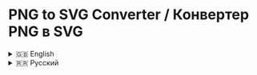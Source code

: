 # PNG to SVG Converter / Конвертер PNG в SVG

<details>
<summary>🇬🇧 English</summary>

## Description

This web application converts PNG images to SVG format. Users can drag and drop a PNG file into the designated area on the page, and the application will automatically create an SVG file for download.

SVG is a vector format that can be scaled without quality loss. The application preserves the original image's proportions by centering it on a 4000×4000 pixel SVG canvas. For non-square images, they will be scaled to fit within these boundaries.

The entire process happens in the browser without uploading files to a server, ensuring privacy and fast performance. Suitable for simple raster-to-vector conversions.

## Features
- Drag-and-drop interface
- Client-side processing (no server upload)
- Preserves image proportions
- 4000×4000 px canvas for high-quality output

## How to Use
1. Drag a PNG file into the drop zone
2. Wait for automatic conversion
3. Download the resulting SVG file

</details>

<details>
<summary>🇷🇷 Русский</summary>

## Описание

Это веб-приложение для конвертации PNG-изображений в SVG-формат. Пользователь может перетащить PNG-файл в выделенную область на странице, после чего приложение автоматически создаст SVG-файл и предложит его скачать.

SVG — это векторный формат, который можно масштабировать без потери качества. Приложение сохраняет пропорции исходного изображения, размещая его в центре SVG-холста размером 4000×4000 пикселей. Если изображение не квадратное, оно будет масштабировано так, чтобы поместиться в эти границы.

Процесс полностью происходит в браузере, без загрузки файлов на сервер, что обеспечивает конфиденциальность и быстроту работы. Подходит для простого преобразования растровых изображений в векторные.

## Возможности
- Интерфейс с перетаскиванием
- Обработка на стороне клиента (без загрузки на сервер)
- Сохранение пропорций изображения
- Холст 4000×4000 пикселей для качественного результата

## Как использовать
1. Перетащите PNG-файл в выделенную область
2. Дождитесь автоматической конвертации
3. Скачайте полученный SVG-файл

</details>